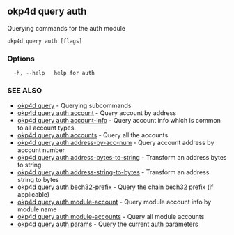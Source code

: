 ## okp4d query auth

Querying commands for the auth module

```
okp4d query auth [flags]
```

### Options

```
  -h, --help   help for auth
```

### SEE ALSO

* [okp4d query](okp4d_query.md)	 - Querying subcommands
* [okp4d query auth account](okp4d_query_auth_account.md)	 - Query account by address
* [okp4d query auth account-info](okp4d_query_auth_account-info.md)	 - Query account info which is common to all account types.
* [okp4d query auth accounts](okp4d_query_auth_accounts.md)	 - Query all the accounts
* [okp4d query auth address-by-acc-num](okp4d_query_auth_address-by-acc-num.md)	 - Query account address by account number
* [okp4d query auth address-bytes-to-string](okp4d_query_auth_address-bytes-to-string.md)	 - Transform an address bytes to string
* [okp4d query auth address-string-to-bytes](okp4d_query_auth_address-string-to-bytes.md)	 - Transform an address string to bytes
* [okp4d query auth bech32-prefix](okp4d_query_auth_bech32-prefix.md)	 - Query the chain bech32 prefix (if applicable)
* [okp4d query auth module-account](okp4d_query_auth_module-account.md)	 - Query module account info by module name
* [okp4d query auth module-accounts](okp4d_query_auth_module-accounts.md)	 - Query all module accounts
* [okp4d query auth params](okp4d_query_auth_params.md)	 - Query the current auth parameters
